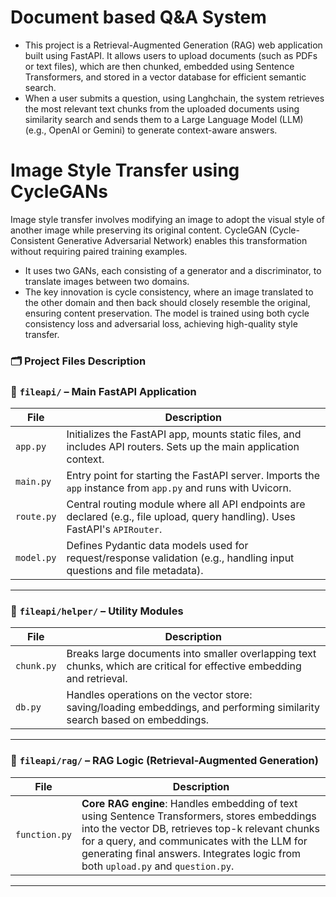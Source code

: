 # Document based Q&A System
* This project is a Retrieval-Augmented Generation (RAG) web application built using FastAPI. It allows users to upload documents (such as PDFs or text files), which are then chunked, embedded using Sentence Transformers, and stored in a vector database for efficient semantic search. 
* When a user submits a question, using Langhchain, the system retrieves the most relevant text chunks from the uploaded documents using similarity search and sends them to a Large Language Model (LLM) (e.g., OpenAI or Gemini) to generate context-aware answers.


# Image Style Transfer using CycleGANs
Image style transfer involves modifying an image to adopt the visual style of another image while preserving its original content. CycleGAN (Cycle-Consistent Generative Adversarial Network) enables this transformation without requiring paired training examples. 
* It uses two GANs, each consisting of a generator and a discriminator, to translate images between two domains. 
* The key innovation is cycle consistency, where an image translated to the other domain and then back should closely resemble the original, ensuring content preservation. The model is trained using both cycle consistency loss and adversarial loss, achieving high-quality style transfer.
  
### 🗂️ Project Files Description

### 📁 `fileapi/` – Main FastAPI Application

| File         | Description |
|--------------|-------------|
| `app.py`     | Initializes the FastAPI app, mounts static files, and includes API routers. Sets up the main application context. |
| `main.py`    | Entry point for starting the FastAPI server. Imports the `app` instance from `app.py` and runs with Uvicorn. |
| `route.py`   | Central routing module where all API endpoints are declared (e.g., file upload, query handling). Uses FastAPI's `APIRouter`. |
| `model.py`   | Defines Pydantic data models used for request/response validation (e.g., handling input questions and file metadata). |


---

### 📁 `fileapi/helper/` – Utility Modules

| File       | Description |
|------------|-------------|
| `chunk.py` | Breaks large documents into smaller overlapping text chunks, which are critical for effective embedding and retrieval. |
| `db.py`    | Handles operations on the vector store: saving/loading embeddings, and performing similarity search based on embeddings. |

---

### 📁 `fileapi/rag/` – RAG Logic (Retrieval-Augmented Generation)

| File           | Description |
|----------------|-------------|
| `function.py`  | **Core RAG engine**: Handles embedding of text using Sentence Transformers, stores embeddings into the vector DB, retrieves top-k relevant chunks for a query, and communicates with the LLM for generating final answers. Integrates logic from both `upload.py` and `question.py`. |

---
